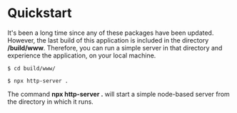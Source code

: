 # Quickstart

It's been a long time since any of these packages have been updated. However, the last build of this application is included in the directory <strong>/build/www</strong>. Therefore, you can run a simple server in that directory and experience the application, on your local machine.

```
$ cd build/www/

$ npx http-server .
```

The command <strong>npx http-server .</strong> will start a simple node-based server from the directory in which it runs.
